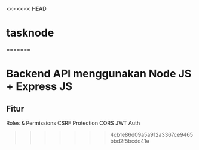 <<<<<<< HEAD
# tasknode
=======
# Backend API menggunakan Node JS + Express JS

## Fitur
Roles & Permissions
CSRF Protection
CORS
JWT Auth
>>>>>>> 4cb1e86d09a5a912a3367ce9465bbd2f5bcdd41e
